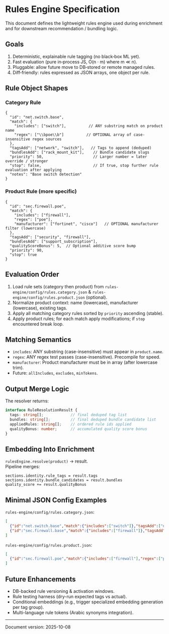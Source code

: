 # Rules Engine Specification

This document defines the lightweight rules engine used during enrichment and for downstream recommendation / bundling logic.

## Goals
1. Deterministic, explainable rule tagging (no black‑box ML yet).
2. Fast evaluation (pure in‑process JS, O(n · m) where m ≪ n).  
3. Pluggable: allow future move to DB‑stored or remote managed rules.
4. Diff‑friendly: rules expressed as JSON arrays, one object per rule.

## Rule Object Shapes

### Category Rule
```jsonc
{
  "id": "net.switch.base",
  "match": {
    "includes": ["switch"],          // ANY substring match on product name
    "regex": ["\\bpoe\\b"]          // OPTIONAL array of case-insensitive regex sources
  },
  "tagsAdd": ["network", "switch"],   // Tags to append (deduped)
  "bundlesAdd": ["rack_mount_kit"],    // Bundle candidate slugs
  "priority": 50,                      // Larger number = later override / stronger
  "stop": false,                       // If true, stop further rule evaluation after applying
  "notes": "Base switch detection"
}
```

### Product Rule (more specific)
```jsonc
{
  "id": "sec.firewall.poe",
  "match": {
    "includes": ["firewall"],
    "regex": ["poe"],
    "manufacturer": ["fortinet", "cisco"]   // OPTIONAL manufacturer filter (lowercase)
  },
  "tagsAdd": ["security", "firewall"],
  "bundlesAdd": ["support_subscription"],
  "qualityScoreBonus": 5,  // Optional additive score bump
  "priority": 90,
  "stop": true
}
```

## Evaluation Order
1. Load rule sets (category then product) from `rules-engine/config/rules.category.json` & `rules-engine/config/rules.product.json` (optional).  
2. Normalize product context: name (lowercase), manufacturer (lowercase), existing tags.
3. Apply all matching category rules sorted by `priority` ascending (stable).  
4. Apply product rules; for each match apply modifications; if `stop` encountered break loop.

## Matching Semantics
- `includes`: ANY substring (case-insensitive) must appear in `product.name`.
- `regex`: ANY regex test passes (case-insensitive). Precompile for speed.
- `manufacturer`: Product manufacturer must be in array (after lowercase trim).
- Future: `allIncludes`, `excludes`, `minTokens`.

## Output Merge Logic
The resolver returns:
```ts
interface RuleResolutionResult {
  tags: string[];            // final deduped tag list
  bundles: string[];         // final deduped bundle candidate list
  appliedRules: string[];    // ordered rule ids applied
  qualityBonus: number;      // accumulated quality score bonus
}
```

## Embedding Into Enrichment
`rulesEngine.resolve(product)` → result.  
Pipeline merges:
```
sections.identity.rule_tags = result.tags
sections.identity.bundle_candidates = result.bundles
quality_score += result.qualityBonus
```

## Minimal JSON Config Examples
`rules-engine/config/rules.category.json`:
```json
[
  {"id":"net.switch.base","match":{"includes":["switch"]},"tagsAdd":["network","switch"],"bundlesAdd":["rack_mount_kit"],"priority":10},
  {"id":"sec.firewall.base","match":{"includes":["firewall"]},"tagsAdd":["security","firewall"],"bundlesAdd":["support_subscription"],"priority":20}
]
```

`rules-engine/config/rules.product.json`:
```json
[
  {"id":"sec.firewall.poe","match":{"includes":["firewall"],"regex":["poe"],"manufacturer":["fortinet","cisco"]},"tagsAdd":["poe"],"bundlesAdd":["support_subscription"],"qualityScoreBonus":5,"priority":90,"stop":true}
]
```

## Future Enhancements
- DB-backed rule versioning & activation windows.
- Rule testing harness (dry-run expected tags vs actual).
- Conditional embeddings (e.g., trigger specialized embedding generation per tag group).
- Multi-language rule tokens (Arabic synonyms integration).

---
Document version: 2025-10-08
